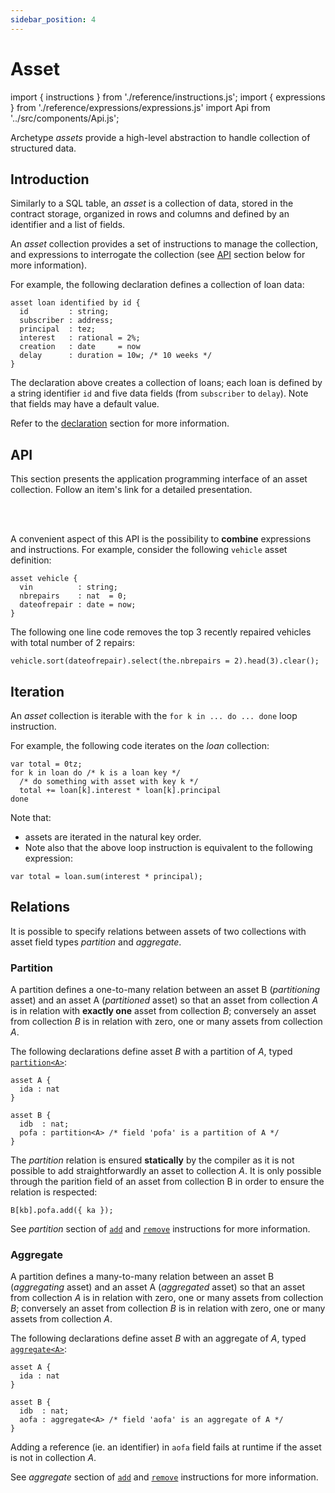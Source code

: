 ```yaml
---
sidebar_position: 4
---
```


# Asset

import { instructions } from './reference/instructions.js';
import { expressions } from './reference/expressions/expressions.js'
import Api from '../src/components/Api.js';

Archetype *assets* provide a high-level abstraction to handle collection of structured data.

## Introduction

Similarly to a SQL table, an *asset* is a collection of data, stored in the contract storage, organized in rows and columns and defined by an identifier and a list of fields.

An *asset* collection provides a set of instructions to manage the collection, and expressions to interrogate the collection (see [API](/docs/asset#api) section below for more information).

For example, the following declaration defines a collection of loan data:
```archetype
asset loan identified by id {
  id         : string;
  subscriber : address;
  principal  : tez;
  interest   : rational = 2%;
  creation   : date     = now
  delay      : duration = 10w; /* 10 weeks */
}
```

The declaration above creates a collection of loans; each loan is defined by a string identifier `id` and five data fields (from `subscriber` to `delay`). Note that fields may have a default value.

Refer to the [declaration](/docs/reference/declarations#asset) section for more information.

## API

This section presents the application programming interface of an asset collection. Follow an item's link for a detailed presentation.

<Api title="Instructions" data={instructions.assets} />
<br/>
<Api title="Expressions" data={expressions.asset} />
<br/>

A convenient aspect of this API is the possibility to **combine** expressions and instructions. For example, consider the following `vehicle` asset definition:

```archetype
asset vehicle {
  vin          : string;
  nbrepairs    : nat  = 0;
  dateofrepair : date = now;
}
```

The following one line code removes the top 3 recently repaired vehicles with total number of 2 repairs:
```archetype
vehicle.sort(dateofrepair).select(the.nbrepairs = 2).head(3).clear();
```

## Iteration

An *asset* collection is iterable with the `for k in ... do ... done` loop instruction.

For example, the following code iterates on the *loan* collection:
```archetype
var total = 0tz;
for k in loan do /* k is a loan key */
  /* do something with asset with key k */
  total += loan[k].interest * loan[k].principal
done
```

Note that:
* assets are iterated in the natural key order.
* Note also that the above loop instruction is equivalent to the following expression:
```archetype
var total = loan.sum(interest * principal);
```
## Relations

It is possible to specify relations between assets of two collections with asset field types *partition* and *aggregate*.

### Partition

A partition defines a one-to-many relation between an asset B (*partitioning* asset) and an asset A (*partitioned* asset) so that an asset from collection *A* is in relation with **exactly one** asset from collection *B*; conversely an asset from collection *B* is in relation with zero, one or many assets from collection *A*.

The following declarations define asset *B* with a partition of *A*, typed [`partition<A>`](/docs/reference/types#p-q-r):
```archetype
asset A {
  ida : nat
}

asset B {
  idb  : nat;
  pofa : partition<A> /* field 'pofa' is a partition of A */
}
```

The *partition* relation is ensured **statically** by the compiler as it is not possible to add straightforwardly an asset to collection *A*. It is only possible through the parition field of an asset from collection B in order to ensure the relation is respected:
```archetype
B[kb].pofa.add({ ka });
```
See *partition* section of [`add`](/docs/reference/instructions#aadda) and [`remove`](/docs/reference/instructions#aremovek) instructions for more information.


### Aggregate

A partition defines a many-to-many relation between an asset B (*aggregating* asset) and an asset A (*aggregated* asset) so that an asset from collection *A* is in relation with zero, one or many assets from collection *B*; conversely an asset from collection *B* is in relation with zero, one or many assets from collection *A*.

The following declarations define asset *B* with an aggregate of *A*, typed [`aggregate<A>`](/docs/reference/types#aggregate<A>):
```archetype
asset A {
  ida : nat
}

asset B {
  idb  : nat;
  aofa : aggregate<A> /* field 'aofa' is an aggregate of A */
}
```

Adding a reference (ie. an identifier) in `aofa` field fails at runtime if the asset is not in collection *A*.

See *aggregate* section of [`add`](/docs/reference/instructions#aadda) and [`remove`](/docs/reference/instructions#aremovek) instructions for more information.